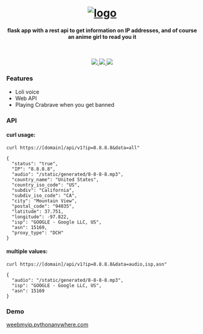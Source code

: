 <h1 align="center">
  <br>
  <a href="https://github.com/luxunator/weebmyip"><img src="https://i.ibb.co/vcSzLbq/weebmyip.png" alt="logo"></a>
  <h4 align="center">flask app with a rest api to get information on IP addresses, and of course an anime girl to read you it</h4>
</h1>
<br>

<p align="center">
  <a href="https://github.com/luxunator/weebmyip/releases">
    <img src="https://img.shields.io/github/release/luxunator/weebmyip.svg">
  </a>
  <a href="https://github.com/pallets/flask">
    <img src="https://img.shields.io/badge/flask-1.0.2-orange">
  </a>
  <a href="https://github.com/luxunator/weebmyip">
      <img src="https://img.shields.io/github/stars/luxunator/weebmyip">
  </a>
</p>

### Features
- Loli voice
- Web API
- Playing Crabrave when you get banned

### API
<h4>curl usage:</h4>

``` 
curl https://[domain]/api/v1?ip=8.8.8.8&data=all"

{
  "status": "true", 
  "IP": "8.8.8.8", 
  "audio": "/static/generated/8-8-8-8.mp3", 
  "country_name": "United States", 
  "country_iso_code": "US", 
  "subdiv": "California", 
  "subdiv_iso_code": "CA", 
  "city": "Mountain View", 
  "postal_code": "94035", 
  "latitude": 37.751, 
  "longitude": -97.822, 
  "isp": "GOOGLE - Google LLC, US", 
  "asn": 15169, 
  "proxy_type": "DCH"
}
```

<h4>multiple values:</h4>

``` 
curl https://[domain]/api/v1?ip=8.8.8.8&data=audio,isp,asn"

{
  "audio": "/static/generated/8-8-8-8.mp3", 
  "isp": "GOOGLE - Google LLC, US", 
  "asn": 15169
}
```


### Demo
[weebmyip.pythonanywhere.com](https://weebmyip.pythonanywhere.com)

